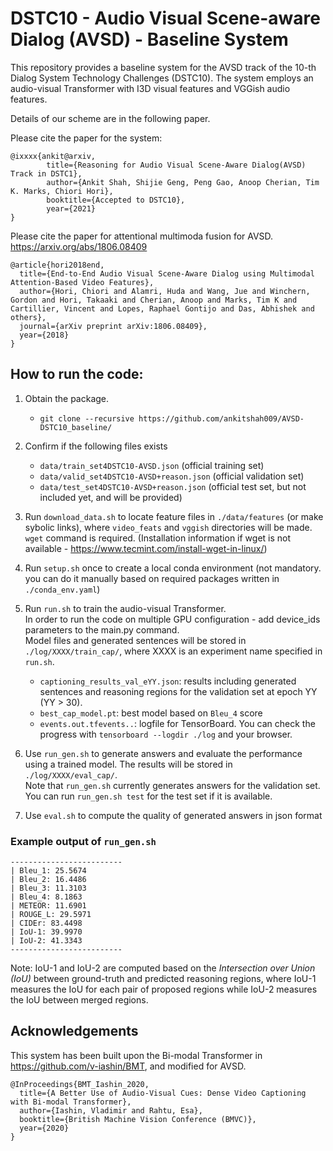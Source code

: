 # DSTC10 - Audio Visual Scene-aware Dialog (AVSD) - Baseline System

This repository provides a baseline system for the AVSD track of the 10-th Dialog System Technology Challenges (DSTC10).
The system employs an audio-visual Transformer with I3D visual features and VGGish audio features.

Details of our scheme are in the following paper.

Please cite the paper for the system:

    @ixxxx{ankit@arxiv,
            title={Reasoning for Audio Visual Scene-Aware Dialog(AVSD) Track in DSTC1},
            author={Ankit Shah, Shijie Geng, Peng Gao, Anoop Cherian, Tim K. Marks, Chiori Hori},
            booktitle={Accepted to DSTC10},
            year={2021}
    }

Please cite the paper for attentional multimoda fusion for AVSD.
https://arxiv.org/abs/1806.08409

    @article{hori2018end,
      title={End-to-End Audio Visual Scene-Aware Dialog using Multimodal Attention-Based Video Features},
      author={Hori, Chiori and Alamri, Huda and Wang, Jue and Winchern, Gordon and Hori, Takaaki and Cherian, Anoop and Marks, Tim K and Cartillier, Vincent and Lopes, Raphael Gontijo and Das, Abhishek and others},
      journal={arXiv preprint arXiv:1806.08409},
      year={2018}
    }

## How to run the code:

   1. Obtain the package.
      - `git clone --recursive https://github.com/ankitshah009/AVSD-DSTC10_baseline/`
  
   2. Confirm if the following files exists
      - `data/train_set4DSTC10-AVSD.json` (official training set)
      - `data/valid_set4DSTC10-AVSD+reason.json` (official validation set)
      - `data/test_set4DSTC10-AVSD+reason.json` (official test set, but not included yet,
        and will be provided)
 
   3. Run `download_data.sh` to locate feature files in `./data/features` (or make sybolic links),
      where `video_feats` and `vggish` directories will be made. `wget` command is required. (Installation information if wget is not available - https://www.tecmint.com/install-wget-in-linux/)

   4. Run `setup.sh` once to create a local conda environment (not mandatory. you can do it 
      manually based on required packages written in `./conda_env.yaml`)

   5. Run `run.sh` to train the audio-visual Transformer.<br>
      In order to run the code on multiple GPU configuration - add device_ids parameters to the main.py command.  
      Model files and generated sentences will be stored in `./log/XXXX/train_cap/`, where XXXX
      is an experiment name specified in `run.sh`.
      - `captioning_results_val_eYY.json`: results including generated sentences and
        reasoning regions for the validation set at epoch YY (YY > 30).
      - `best_cap_model.pt`: best model based on `Bleu_4` score
      - `events.out.tfevents..`: logfile for TensorBoard. You can check the progress with
        `tensorboard --logdir ./log` and your browser.

   6. Use `run_gen.sh` to generate answers and evaluate the performance using a trained model. The results will be stored
      in `./log/XXXX/eval_cap/`. <br>
      Note that `run_gen.sh` currently generates answers for the validation set. You can run `run_gen.sh test` for the test set if it is available.

   7. Use `eval.sh` to compute the quality of generated answers in json format

### Example output of `run_gen.sh`

    -------------------------
    | Bleu_1: 25.5674
    | Bleu_2: 16.4486
    | Bleu_3: 11.3103
    | Bleu_4: 8.1863
    | METEOR: 11.6901
    | ROUGE_L: 29.5971
    | CIDEr: 83.4498
    | IoU-1: 39.9970
    | IoU-2: 41.3343
    -------------------------

Note: IoU-1 and IoU-2 are computed based on the *Intersection over Union (IoU)* between ground-truth
and predicted reasoning regions, where IoU-1 measures the IoU for each pair of proposed regions while
IoU-2 measures the IoU between merged regions.

## Acknowledgements
This system has been built upon the Bi-modal Transformer in https://github.com/v-iashin/BMT, and modified for AVSD.

    @InProceedings{BMT_Iashin_2020,
      title={A Better Use of Audio-Visual Cues: Dense Video Captioning with Bi-modal Transformer},
      author={Iashin, Vladimir and Rahtu, Esa},
      booktitle={British Machine Vision Conference (BMVC)},
      year={2020}
    }

